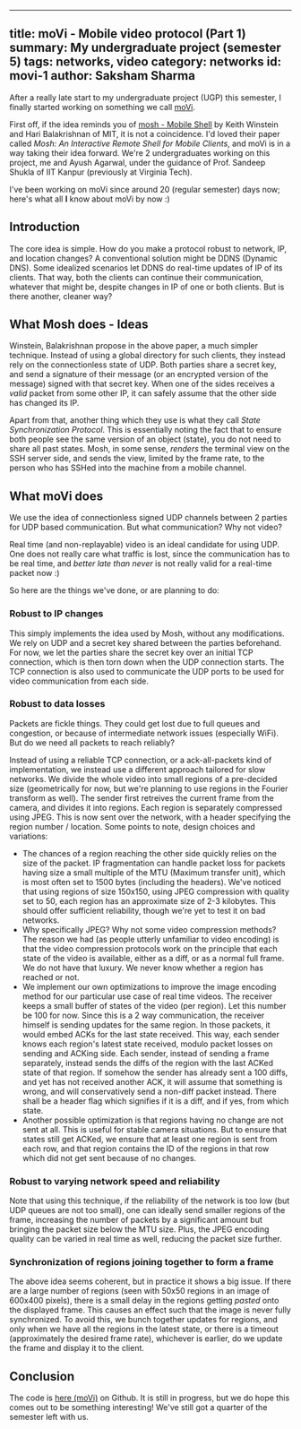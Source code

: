 ------
title: moVi - Mobile video protocol (Part 1)
summary: My undergraduate project (semester 5)
tags: networks, video
category: networks
id: movi-1
author: Saksham Sharma
------

After a really late start to my undergraduate project (UGP) this semester, I finally started working on something we call [moVi](https://github.com/netsecIITK/moVi).

First off, if the idea reminds you of [mosh - Mobile Shell](https://mosh.org) by Keith Winstein and Hari Balakrishnan of MIT, it is not a coincidence. I'd loved their paper called *Mosh: An Interactive Remote Shell for Mobile Clients*, and moVi is in a way taking their idea forward. We're 2 undergraduates working on this project, me and Ayush Agarwal, under the guidance of Prof. Sandeep Shukla of IIT Kanpur (previously at Virginia Tech).

I've been working on moVi since around 20 (regular semester) days now; here's what all **I** know about moVi by now :)

## Introduction
The core idea is simple. How do you make a protocol robust to network, IP, and location changes? A conventional solution might be DDNS (Dynamic DNS). Some idealized scenarios let DDNS do real-time updates of IP of its clients. That way, both the clients can continue their communication, whatever that might be, despite changes in IP of one or both clients. But is there another, cleaner way?

## What Mosh does - Ideas
Winstein, Balakrishnan propose in the above paper, a much simpler technique. Instead of using a global directory for such clients, they instead rely on the connectionless state of UDP. Both parties share a secret key, and send a signature of their message (or an encrypted version of the message) signed with that secret key. When one of the sides receives a *valid* packet from some other IP, it can safely assume that the other side has changed its IP.

Apart from that, another thing which they use is what they call *State Synchronization Protocol*. This is essentially noting the fact that to ensure both people see the same version of an object (state), you do not need to share all past states. Mosh, in some sense, *renders* the terminal view on the SSH server side, and sends the view, limited by the frame rate, to the person who has SSHed into the machine from a mobile channel.

## What moVi does
We use the idea of connectionless signed UDP channels between 2 parties for UDP based communication. But what communication? Why not video?

Real time (and non-replayable) video is an ideal candidate for using UDP. One does not really care what traffic is lost, since the communication has to be real time, and *better late than never* is not really valid for a real-time packet now :)

So here are the things we've done, or are planning to do:

### Robust to IP changes
This simply implements the idea used by Mosh, without any modifications. We rely on UDP and a secret key shared between the parties beforehand. For now, we let the parties share the secret key over an initial TCP connection, which is then torn down when the UDP connection starts. The TCP connection is also used to communicate the UDP ports to be used for video communication from each side.

### Robust to data losses
Packets are fickle things. They could get lost due to full queues and congestion, or because of intermediate network issues (especially WiFi). But do we need all packets to reach reliably?

Instead of using a reliable TCP connection, or a ack-all-packets kind of implementation, we instead use a different approach tailored for slow networks. We divide the whole video into small regions of a pre-decided size (geometrically for now, but we're planning to use regions in the Fourier transform as well). The sender first retreives the current frame from the camera, and divides it into regions. Each region is separately compressed using JPEG. This is now sent over the network, with a header specifying the region number / location. Some points to note, design choices and variations:

* The chances of a region reaching the other side quickly relies on the size of the packet. IP fragmentation can handle packet loss for packets having size a small multiple of the MTU (Maximum transfer unit), which is most often set to 1500 bytes (including the headers). We've noticed that using regions of size 150x150, using JPEG compression with quality set to 50, each region has an approximate size of 2-3 kilobytes. This should offer sufficient reliability, though we're yet to test it on bad networks.
* Why specifically JPEG? Why not some video compression methods? The reason we had (as people utterly unfamiliar to video encoding) is that the video compression protocols work on the principle that each state of the video is available, either as a diff, or as a normal full frame. We do not have that luxury. We never know whether a region has reached or not.
* We implement our own optimizations to improve the image encoding method for our particular use case of real time videos. The receiver keeps a small buffer of states of the video (per region). Let this number be 100 for now. Since this is a 2 way communication, the receiver himself is sending updates for the same region. In those packets, it would embed ACKs for the last state received. This way, each sender knows each region's latest state received, modulo packet losses on sending and ACKing side. Each sender, instead of sending a frame separately, instead sends the diffs of the region with the last ACKed state of that region. If somehow the sender has already sent a 100 diffs, and yet has not received another ACK, it will assume that something is wrong, and will conservatively send a non-diff packet instead. There shall be a header flag which signifies if it is a diff, and if yes, from which state.
* Another possible optimization is that regions having no change are not sent at all. This is useful for stable camera situations. But to ensure that states still get ACKed, we ensure that at least one region is sent from each row, and that region contains the ID of the regions in that row which did not get sent because of no changes.

### Robust to varying network speed and reliability
Note that using this technique, if the reliability of the network is too low (but UDP queues are not too small), one can ideally send smaller regions of the frame, increasing the number of packets by a significant amount but bringing the packet size below the MTU size. Plus, the JPEG encoding quality can be varied in real time as well, reducing the packet size further.

### Synchronization of regions joining together to form a frame
The above idea seems coherent, but in practice it shows a big issue. If there are a large number of regions (seen with 50x50 regions in an image of 600x400 pixels), there is a small delay in the regions getting *pasted* onto the displayed frame. This causes an effect such that the image is never fully synchronized. To avoid this, we bunch together updates for regions, and only when we have all the regions in the latest state, or there is a timeout (approximately the desired frame rate), whichever is earlier, do we update the frame and display it to the client.

## Conclusion
The code is [here (moVi)](https://github.com/netsecIITK/moVi) on Github. It is still in progress, but we do hope this comes out to be something interesting! We've still got a quarter of the semester left with us.
